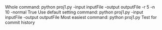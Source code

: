 Whole command: python proj1.py -input inputFile -output outputFile -r 5 -n 10 -normal True
Use default setting command: python proj1.py -input inputFile -output outputFile
Most easiest command: python proj1.py
Test for commit history
